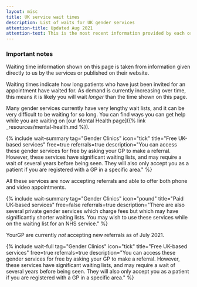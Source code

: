```yaml
---
layout: misc
title: UK service wait times
description: List of waits for UK gender services
attention-title: Updated Aug 2021
attention-text: This is the most recent information provided by each organisation by 2021-08-15.
---
```


### Important notes

Waiting time information shown on this page is taken from information given directly to us by the services or published on their website.

Waiting times indicate how long patients who have just been invited for an appointment have waited for. As demand is currently increasing over time, this means it is likely you will wait *longer* than the time shown on this page.

Many gender services currently have very lengthy wait lists, and it can be very difficult to be waiting for so long. You can find ways you can get help while you are waiting on [our Mental Health page]({% link _resources/mental-health.md %}).

{% include wait-summary tag="Gender Clinics" icon="tick" title="Free UK-based services" free=true referrals=true description="You can access these gender services for free by asking your GP to make a referral. However, these services have significant waiting lists, and may require a wait of several years before being seen. They will also only accept you as a patient if you are registered with a GP in a specific area." %}

All these services are now accepting referrals and able to offer both phone and video appointments.

{% include wait-summary tag="Gender Clinics" icon="pound" title="Paid UK-based services" free=false referrals=true description="There are also several private gender services which charge fees but which may have significantly shorter waiting lists. You may wish to use these services while on the waiting list for an NHS service." %}

YourGP are currently *not* accepting new referrals as of July 2021.

{% include wait-full tag="Gender Clinics" icon="tick" title="Free UK-based services" free=true referrals=true description="You can access these gender services for free by asking your GP to make a referral. However, these services have significant waiting lists, and may require a wait of several years before being seen. They will also only accept you as a patient if you are registered with a GP in a specific area." %}